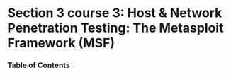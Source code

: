 # Section 3 course 3: Host & Network Penetration Testing: The Metasploit Framework (MSF)



### Table of Contents

